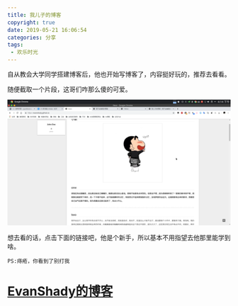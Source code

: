 ```yaml
---
title: 我儿子的博客
copyright: true
date: 2019-05-21 16:06:54
categories: 分享
tags:
 - 欢乐时光
---
```


自从教会大学同学搭建博客后，他也开始写博客了，内容挺好玩的，推荐去看看。

<!--more-->

随便截取一个片段，这哥们咋那么傻的可爱。

![预览](我儿子的博客/预览.png)

想去看的话，点击下面的链接吧，他是个新手，所以基本不用指望去他那里能学到啥。

```PS:痔疮，你看到了别打我```


# [EvanShady的博客](https://evanshady.github.io/)


